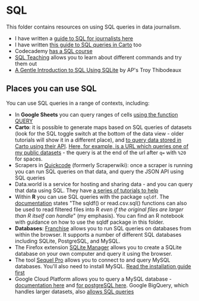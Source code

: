 # SQL

This folder contains resources on using SQL queries in data journalism.

* I have written a [guide to SQL for journalists here](https://docs.google.com/document/d/e/2PACX-1vQQzSM5scsn2wjrL02o-rf9gHaiBQ2GcGoc2QBAXPxq12cKGtH6jFrGVmUt_rUfqtmo41Gq4J1luzkE/pub)
* I have written [this guide to SQL queries in Carto](https://github.com/paulbradshaw/MED7373-Data-Journalism/blob/master/sql/cartosql.md) too
* Codecademy [has a SQL course](https://www.codecademy.com/learn/learn-sql)
* [SQL Teaching](https://www.sqlteaching.com/) allows you to learn about different commands and try them out
* [A Gentle Introduction to SQL Using SQLite](https://github.com/tthibo/SQL-Tutorial#readme) by AP's Troy Thibodeaux


## Places you can use SQL

You can use SQL queries in a range of contexts, including:

* In **Google Sheets** you can query ranges of cells [using the function QUERY](https://www.sheetgo.com/query-formula-google-sheets/)
* **Carto**: it is possible to generate maps based on SQL queries of datasets (look for the SQL toggle switch at the bottom of the data view - older tutorials will show it in a different place), and [to query data stored in Carto using their API](https://carto.com/docs/carto-engine/sql-api/making-calls/). [Here, for example, is a URL which queries one of my public datasets](https://paulbradshawbcu.carto.com/api/v2/sql?q=SELECT%20outcome,object_of_search%20FROM%20table_2017_09_west_midlands_stop_and_search%20limit%2010) - the query is at the end of the url after `q=` with `%20` for spaces.
* Scrapers in [Quickcode](https://quickcode.io/) (formerly Scraperwiki): once a scraper is running you can run SQL queries on that data, and query the JSON API using SQL queries
* Data.world is a service for hosting and sharing data - and you can query that data using SQL. They have [a series of tutorials to help](https://docs.data.world/tutorials/dwsql/#sql-on-dataworld)
* Within **R** you can use SQL queries with the package `sqldf`. The [documentation](https://cran.r-project.org/web/packages/sqldf/sqldf.pdf) states "The sqldf() or read.csv.sql() functions can also be used to read filtered files into R *even if the original files are larger than R itself can handle*" (my emphasis). You can find an R notebook with guidance on how to use the sqldf package in this folder.
* **Databases**: [Franchise](https://franchise.cloud/app/) allows you to run SQL queries on databases from within the browser. It supports a number of different SQL databases including SQLite, PostgreSQL, and MySQL.
* The Firefox extension [SQLite Manager](https://addons.mozilla.org/en-US/firefox/addon/sqlite-manager/) allows you to create a SQLite database on your own computer and query it using the browser.
* The tool [Sequel Pro](http://www.sequelpro.com/) allows you to connect to and query MySQL databases. You'll also need to install MySQL. [Read the installation guide first](https://sequelpro.com/docs/ref/mysql/install-on-osx)
* Google Cloud Platform allows you to query a MySQL database - [documentation here](https://cloud.google.com/sql/docs/mysql/quickstart) and [for postgreSQL here](https://cloud.google.com/sql/docs/postgres/). Google BigQuery, which handles larger datasets, also [allows SQL queries](https://cloud.google.com/bigquery/quickstart-web-ui#load_data_into_a_table)
